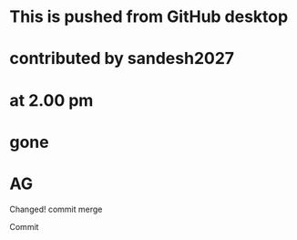 
# This is pushed from GitHub desktop
# contributed by sandesh2027
# at 2.00 pm
gone
=======
# AG
Changed!
commit merge

Commit 
